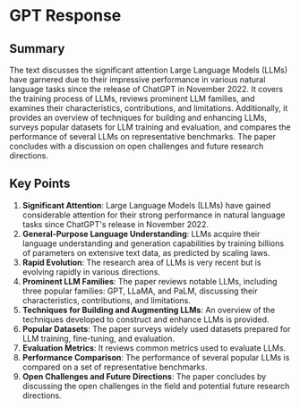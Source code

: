 # GPT Response
## Summary
The text discusses the significant attention Large Language Models (LLMs) have garnered due to their impressive performance in various natural language tasks since the release of ChatGPT in November 2022. It covers the training process of LLMs, reviews prominent LLM families, and examines their characteristics, contributions, and limitations. Additionally, it provides an overview of techniques for building and enhancing LLMs, surveys popular datasets for LLM training and evaluation, and compares the performance of several LLMs on representative benchmarks. The paper concludes with a discussion on open challenges and future research directions.

## Key Points
1. **Significant Attention**: Large Language Models (LLMs) have gained considerable attention for their strong performance in natural language tasks since ChatGPT's release in November 2022.
2. **General-Purpose Language Understanding**: LLMs acquire their language understanding and generation capabilities by training billions of parameters on extensive text data, as predicted by scaling laws.
3. **Rapid Evolution**: The research area of LLMs is very recent but is evolving rapidly in various directions.
4. **Prominent LLM Families**: The paper reviews notable LLMs, including three popular families: GPT, LLaMA, and PaLM, discussing their characteristics, contributions, and limitations.
5. **Techniques for Building and Augmenting LLMs**: An overview of the techniques developed to construct and enhance LLMs is provided.
6. **Popular Datasets**: The paper surveys widely used datasets prepared for LLM training, fine-tuning, and evaluation.
7. **Evaluation Metrics**: It reviews common metrics used to evaluate LLMs.
8. **Performance Comparison**: The performance of several popular LLMs is compared on a set of representative benchmarks.
9. **Open Challenges and Future Directions**: The paper concludes by discussing the open challenges in the field and potential future research directions.
